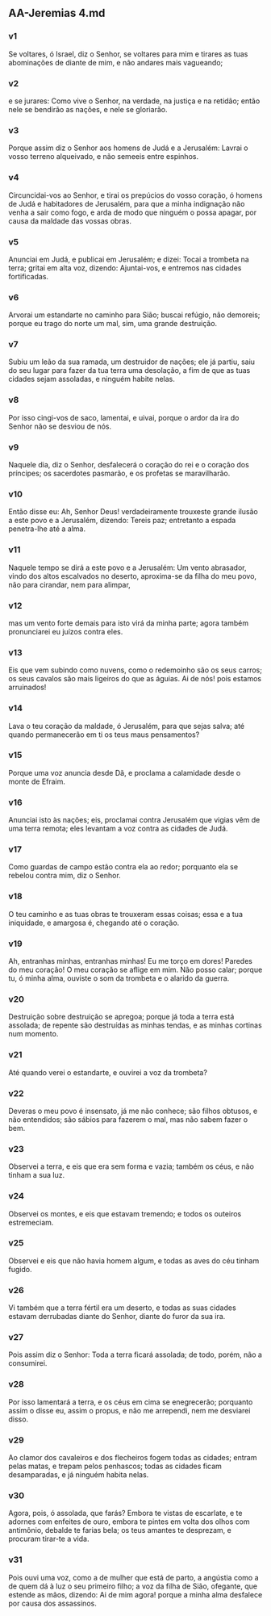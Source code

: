 ## AA-Jeremias 4.md
### v1
 Se voltares, ó Israel, diz o Senhor, se voltares para mim e tirares as tuas abominações de diante de mim, e não andares mais vagueando;
### v2
 e se jurares: Como vive o Senhor, na verdade, na justiça e na retidão; então nele se bendirão as nações, e nele se gloriarão.
### v3
 Porque assim diz o Senhor aos homens de Judá e a Jerusalém: Lavrai o vosso terreno alqueivado, e não semeeis entre espinhos.
### v4
 Circuncidai-vos ao Senhor, e tirai os prepúcios do vosso coração, ó homens de Judá e habitadores de Jerusalém, para que a minha indignação não venha a sair como fogo, e arda de modo que ninguém o possa apagar, por causa da maldade das vossas obras.
### v5
 Anunciai em Judá, e publicai em Jerusalém; e dizei: Tocai a trombeta na terra; gritai em alta voz, dizendo: Ajuntai-vos, e entremos nas cidades fortificadas.
### v6
 Arvorai um estandarte no caminho para Sião; buscai refúgio, não demoreis; porque eu trago do norte um mal, sim, uma grande destruição.
### v7
 Subiu um leão da sua ramada, um destruidor de nações; ele já partiu, saiu do seu lugar para fazer da tua terra uma desolação, a fim de que as tuas cidades sejam assoladas, e ninguém habite nelas.
### v8
 Por isso cingi-vos de saco, lamentai, e uivai, porque o ardor da ira do Senhor não se desviou de nós.
### v9
 Naquele dia, diz o Senhor, desfalecerá o coração do rei e o coração dos príncipes; os sacerdotes pasmarão, e os profetas se maravilharão.
### v10
 Então disse eu: Ah, Senhor Deus! verdadeiramente trouxeste grande ilusão a este povo e a Jerusalém, dizendo: Tereis paz; entretanto a espada penetra-lhe até a alma.
### v11
 Naquele tempo se dirá a este povo e a Jerusalém: Um vento abrasador, vindo dos altos escalvados no deserto, aproxima-se da filha do meu povo, não para cirandar, nem para alimpar,
### v12
 mas um vento forte demais para isto virá da minha parte; agora também pronunciarei eu juízos contra eles.
### v13
 Eis que vem subindo como nuvens, como o redemoinho são os seus carros; os seus cavalos são mais ligeiros do que as águias. Ai de nós! pois estamos arruinados!
### v14
 Lava o teu coração da maldade, ó Jerusalém, para que sejas salva; até quando permanecerão em ti os teus maus pensamentos?
### v15
 Porque uma voz anuncia desde Dã, e proclama a calamidade desde o monte de Efraim.
### v16
 Anunciai isto às nações; eis, proclamai contra Jerusalém que vigias vêm de uma terra remota; eles levantam a voz contra as cidades de Judá.
### v17
 Como guardas de campo estão contra ela ao redor; porquanto ela se rebelou contra mim, diz o Senhor.
### v18
 O teu caminho e as tuas obras te trouxeram essas coisas; essa e a tua iniquidade, e amargosa é, chegando até o coração.
### v19
 Ah, entranhas minhas, entranhas minhas! Eu me torço em dores! Paredes do meu coração! O meu coração se aflige em mim. Não posso calar; porque tu, ó minha alma, ouviste o som da trombeta e o alarido da guerra.
### v20
 Destruição sobre destruição se apregoa; porque já toda a terra está assolada; de repente são destruídas as minhas tendas, e as minhas cortinas num momento.
### v21
 Até quando verei o estandarte, e ouvirei a voz da trombeta?
### v22
 Deveras o meu povo é insensato, já me não conhece; são filhos obtusos, e não entendidos; são sábios para fazerem o mal, mas não sabem fazer o bem.
### v23
 Observei a terra, e eis que era sem forma e vazia; também os céus, e não tinham a sua luz.
### v24
 Observei os montes, e eis que estavam tremendo; e todos os outeiros estremeciam.
### v25
 Observei e eis que não havia homem algum, e todas as aves do céu tinham fugido.
### v26
 Vi também que a terra fértil era um deserto, e todas as suas cidades estavam derrubadas diante do Senhor, diante do furor da sua ira.
### v27
 Pois assim diz o Senhor: Toda a terra ficará assolada; de todo, porém, não a consumirei.
### v28
 Por isso lamentará a terra, e os céus em cima se enegrecerão; porquanto assim o disse eu, assim o propus, e não me arrependi, nem me desviarei disso.
### v29
 Ao clamor dos cavaleiros e dos flecheiros fogem todas as cidades; entram pelas matas, e trepam pelos penhascos; todas as cidades ficam desamparadas, e já ninguém habita nelas.
### v30
 Agora, pois, ó assolada, que farás? Embora te vistas de escarlate, e te adornes com enfeites de ouro, embora te pintes em volta dos olhos com antimônio, debalde te farias bela; os teus amantes te desprezam, e procuram tirar-te a vida.
### v31
 Pois ouvi uma voz, como a de mulher que está de parto, a angústia como a de quem dá à luz o seu primeiro filho; a voz da filha de Sião, ofegante, que estende as mãos, dizendo: Ai de mim agora! porque a minha alma desfalece por causa dos assassinos.
